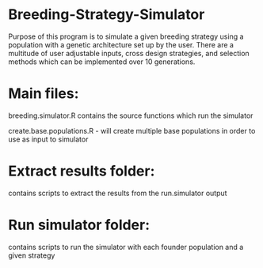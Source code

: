 # Breeding-Strategy-Simulator
Purpose of this program is to simulate a given breeding strategy using a population with a genetic architecture set up by the user.  There are a multitude of user adjustable inputs, cross design strategies, and selection methods which can be implemented over 10 generations.

# Main files:
breeding.simulator.R contains the source functions which run the simulator

create.base.populations.R - will create multiple base populations in order to use as input to simulator

# Extract results folder:
  contains scripts to extract the results from the run.simulator output

# Run simulator folder:
  contains scripts to run the simulator with each founder population and a given strategy
